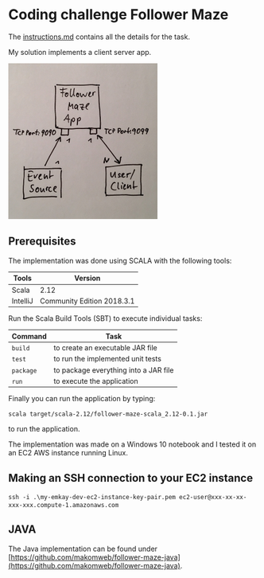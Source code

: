 # Coding challenge Follower Maze

The [instructions.md](instructions.md) contains all the details for the task.

My solution implements a client server app.

![diagram](diagram.jpg)

## Prerequisites

The implementation was done using SCALA with the following tools:

| Tools | Version |
|---|---|
| Scala | 2.12 |
| IntelliJ | Community Edition 2018.3.1 |

Run the Scala Build Tools (SBT) to execute individual tasks:

| Command | Task |
|---|---|
|`build`| to create an executable JAR file |
|`test`| to run the implemented unit tests |
|`package`| to package everything into a JAR file |
|`run`| to execute the application |

Finally you can run the application by typing:

```
scala target/scala-2.12/follower-maze-scala_2.12-0.1.jar
```
to run the application.

The implementation was made on a Windows 10 notebook and I tested it on an EC2 AWS instance running Linux.

## Making an SSH connection to your EC2 instance

```
ssh -i .\my-emkay-dev-ec2-instance-key-pair.pem ec2-user@xxx-xx-xx-xxx-xxx.compute-1.amazonaws.com
```

## JAVA

The Java implementation can be found under [https://github.com/makomweb/follower-maze-java](https://github.com/makomweb/follower-maze-java).

